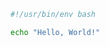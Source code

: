 ```{.bash im_out="${im_out}"${if(im_fmt)} im_fmt="${im_fmt}"${endif}${if(caption)} caption="${caption}"${endif}${if(label)} #${label}${endif}${if(minted_flags)} ${minted_flags}${endif}}
#!/usr/bin/env bash

echo "Hello, World!"
```
